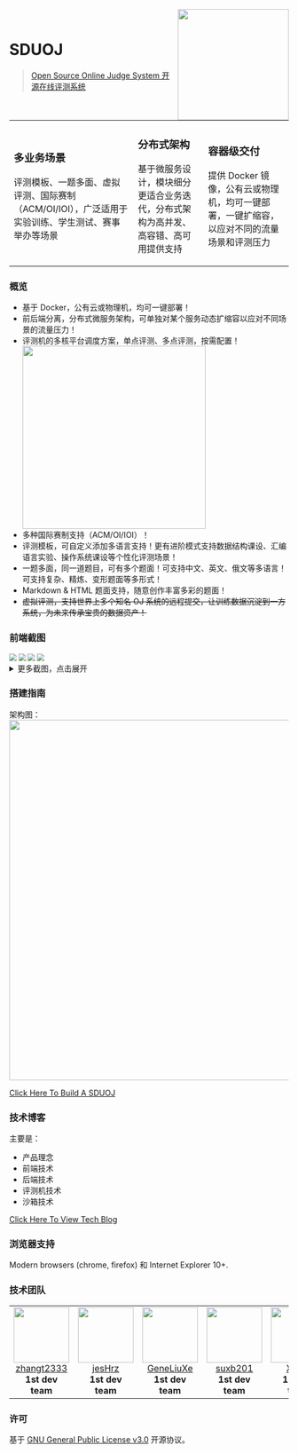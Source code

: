 <img align="right" src="docs/.vuepress/public/img/logo.png" width=200 />

<br />

# SDUOJ

> [Open Source Online Judge System 开源在线评测系统](https://sduoj.online)

<br />

<table>
    <tr>
        <td>
            <h3>多业务场景</h3> 
            <p>评测模板、一题多面、虚拟评测、国际赛制（ACM/OI/IOI），广泛适用于实验训练、学生测试、赛事举办等场景</p>
        </td>
        <td>
            <h3>分布式架构</h3> 
            <p>基于微服务设计，模块细分更适合业务迭代，分布式架构为高并发、高容错、高可用提供支持</p>
        </td>
        <td>
            <h3>容器级交付</h3> 
            <p>提供 Docker 镜像，公有云或物理机，均可一键部署，一键扩缩容，以应对不同的流量场景和评测压力</p>
        </td>
    </tr>
</table>


### 概览

* 基于 Docker，公有云或物理机，均可一键部署！
* 前后端分离，分布式微服务架构，可单独对某个服务动态扩缩容以应对不同场景的流量压力！
* 评测机的多核平台调度方案，单点评测、多点评测，按需配置！  <img src="docs/.vuepress/public/img/image-20201122203804615.png" width=330 align="center"/>
* 多种国际赛制支持（ACM/OI/IOI）！
* 评测模板，可自定义添加多语言支持！更有进阶模式支持数据结构课设、汇编语言实验、操作系统课设等个性化评测场景！
* 一题多面，同一道题目，可有多个题面！可支持中文、英文、俄文等多语言！可支持复杂、精炼、变形题面等多形式！
* Markdown & HTML 题面支持，随意创作丰富多彩的题面！
* ~~虚拟评测，支持世界上多个知名 OJ 系统的远程提交，让训练数据沉淀到一方系统，为未来传承宝贵的数据资产！~~

### 前端截图

<img src="docs/.vuepress/public/img/image-20201122210911513.png" style="zoom:80%;" />

<img src="docs/.vuepress/public/img/image-20201122211144679.png" style="zoom:80%;" />

<img src="docs/.vuepress/public/img/image-20201122211232174.png" style="zoom:80%;" />

<img src="docs/.vuepress/public/img/image-20201122212148575.png" style="zoom:80%;" />

<details>
<summary>更多截图，点击展开</summary>
<br>

<img src="docs/.vuepress/public/img/image-20201122210935648.png" style="zoom:80%;" />

<img src="docs/.vuepress/public/img/image-20201122211308172.png" style="zoom:80%;" />


<img src="docs/.vuepress/public/img/image-20201122212415897.png" style="zoom:80%;" />

<img src="docs/.vuepress/public/img/image-20201122212452051.png" style="zoom:80%;" />

<img src="docs/.vuepress/public/img/image-20201122212524787.png" style="zoom:80%;" />

<img src="docs/.vuepress/public/img/image-20201122212606712.png" style="zoom:80%;" />

<img src="docs/.vuepress/public/img/image-20201122212903607.png" style="zoom:80%;" />

<img src="docs/.vuepress/public/img/image-20201122212835905.png" style="zoom:80%;" />

</details>

### 搭建指南

架构图：  <img src="docs/.vuepress/public/img/image-20201122204545807.png" width=650 align="center"/>

[Click Here To Build A SDUOJ](https://sduoj.online/building-guide/)

### 技术博客

主要是：
* 产品理念
* 前端技术
* 后端技术
* 评测机技术
* 沙箱技术

[Click Here To View Tech Blog](https://sduoj.online/technology-blog/)


### 浏览器支持

Modern browsers (chrome, firefox) 和 Internet Explorer 10+.

### 技术团队
<table>
    <tr>
        <td align="center">
            <img src="https://github.com/zhangt2333.png?s=64" width="100px;"/>
            <br />
            <a href="https://github.com/zhangt2333" target="_blank">zhangt2333</a>
            <br />
            <strong> 1st dev team </strong>
        </td>
        <td align="center">
            <img src="https://github.com/jesHrz.png?s=64" width="100px;"/>
            <br />
            <a href="https://github.com/jesHrz" target="_blank">jesHrz</a>
            <br />
            <strong> 1st dev team </strong>
        </td>
        <td align="center">
            <img src="https://github.com/GeneLiuXe.png?s=64" width="100px;"/>
            <br />
            <a href="https://github.com/GeneLiuXe" target="_blank">GeneLiuXe</a>
            <br />
            <strong> 1st dev team </strong>
        </td>
        <td align="center">
            <img src="https://github.com/suxb201.png?s=64" width="100px;"/>
            <br />
            <a href="https://github.com/suxb201" target="_blank">suxb201</a>
            <br />
            <strong> 1st dev team </strong>
        </td>
        <td align="center">
            <img src="https://github.com/Xrvitd.png?s=64" width="100px;"/>
            <br />
            <a href="https://github.com/Xrvitd" target="_blank">Xrvitd</a>
            <br />
            <strong> 1st dev team </strong>
        </td>
    </tr>
</table>

### 许可

基于 [GNU General Public License v3.0](https://www.gnu.org/licenses/gpl-3.0.en.html) 开源协议。
